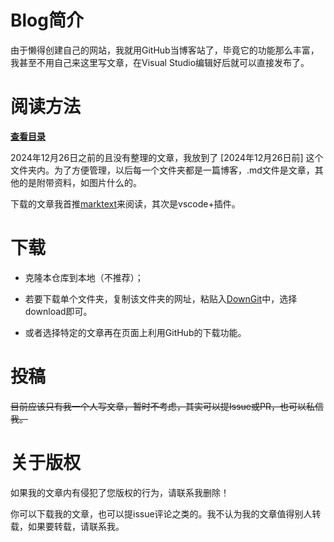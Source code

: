 

<!-- [![Top Langs](https://github-readme-stats.vercel.app/api/top-langs/?username=Pfolg)](https://github.com/anuraghazra/github-readme-stats)

![Anurag's GitHub stats](https://github-readme-stats.vercel.app/api?username=Pfolg&show_icons=true&theme=vue) -->


# Blog简介

由于懒得创建自己的网站，我就用GitHub当博客站了，毕竟它的功能那么丰富，我甚至不用自己来这里写文章，在Visual Studio编辑好后就可以直接发布了。

# 阅读方法

**[查看目录](directory.md)**

2024年12月26日之前的且没有整理的文章，我放到了 [2024年12月26日前] 这个文件夹内。为了方便管理，以后每一个文件夹都是一篇博客，.md文件是文章，其他的是附带资料，如图片什么的。

下载的文章我首推[marktext](https://github.com/marktext/marktext)来阅读，其次是vscode+插件。
# 下载

+ 克隆本仓库到本地（不推荐）；

+ 若要下载单个文件夹，复制该文件夹的网址，粘贴入[DownGit](https://downgit.github.io/#/home)中，选择download即可。
+ 或者选择特定的文章再在页面上利用GitHub的下载功能。

# 投稿

~~目前应该只有我一个人写文章，暂时不考虑，其实可以提Issue或PR，也可以私信我。~~

# 关于版权

如果我的文章内有侵犯了您版权的行为，请联系我删除！

你可以下载我的文章，也可以提issue评论之类的。我不认为我的文章值得别人转载，如果要转载，请联系我。